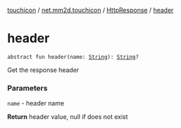 [touchicon](../../index.md) / [net.mm2d.touchicon](../index.md) / [HttpResponse](index.md) / [header](./header.md)

# header

`abstract fun header(name: `[`String`](https://kotlinlang.org/api/latest/jvm/stdlib/kotlin/-string/index.html)`): `[`String`](https://kotlinlang.org/api/latest/jvm/stdlib/kotlin/-string/index.html)`?`

Get the response header

### Parameters

`name` - header name

**Return**
header value, null if does not exist

